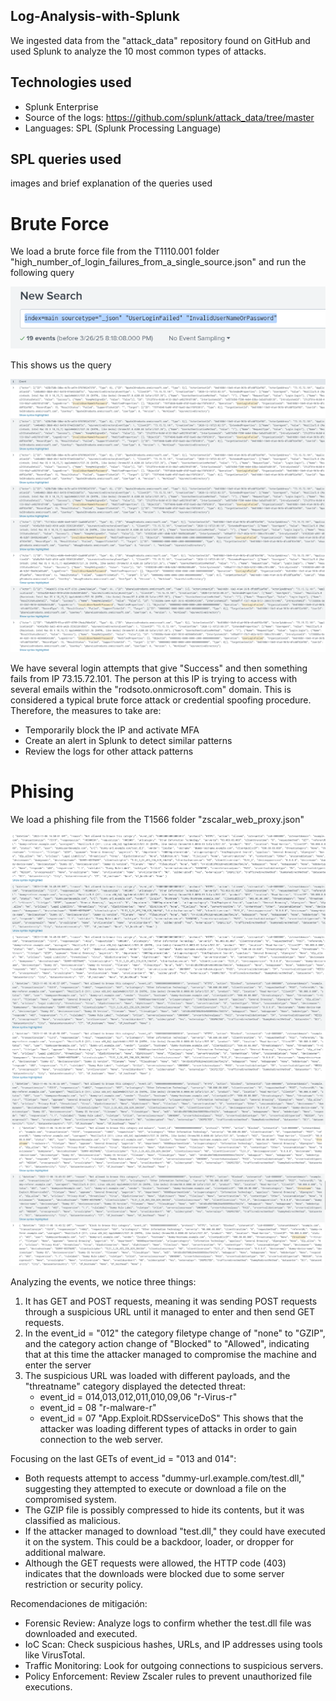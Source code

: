 ## Log-Analysis-with-Splunk
We ingested data from the "attack_data" repository found on GitHub and used Splunk to analyze the 10 most common types of attacks.

## Technologies used
- Splunk Enterprise
- Source of the logs: https://github.com/splunk/attack_data/tree/master
- Languages: SPL (Splunk Processing Language)

## SPL queries used
images and brief explanation of the queries used

# Brute Force
We load a brute force file from the T1110.001 folder "high_number_of_login_failures_from_a_single_source.json" and run the following query

![Fuerza bruta](https://github.com/FrancoGarciaC9701/Log-Analysis-with-Splunk/blob/8efc82f424620bd681fdef0d95f2c9145cb49a6b/assets/brute-force1.png)

This shows us the query

![(assets/brute-force-results1.png)](https://github.com/FrancoGarciaC9701/Log-Analysis-with-Splunk/blob/8e27b696edf5111cb65304249b8855f09e722c2e/assets/brute-force-results1.png)
![(assets/brute-force-results1.2.png)](https://github.com/FrancoGarciaC9701/Log-Analysis-with-Splunk/blob/8e27b696edf5111cb65304249b8855f09e722c2e/assets/brute-force-results1.2.png)

We have several login attempts that give "Success" and then something fails from IP 73.15.72.101. The person at this IP is trying to access with several emails within the "rodsoto.onmicrosoft.com" domain. This is considered a typical brute force attack or credential spoofing procedure. Therefore, the measures to take are:
- Temporarily block the IP and activate MFA
- Create an alert in Splunk to detect similar patterns
- Review the logs for other attack patterns

# Phising
We load a phishing file from the T1566 folder "zscalar_web_proxy.json"

![(phishing](https://github.com/FrancoGarciaC9701/Log-Analysis-with-Splunk/blob/e22a54a7e01fd864541ebe0b5ec6f0838499621f/assets/phishing1.png)
![(phishing](https://github.com/FrancoGarciaC9701/Log-Analysis-with-Splunk/blob/e22a54a7e01fd864541ebe0b5ec6f0838499621f/assets/phishing2.png)
![(phishing](https://github.com/FrancoGarciaC9701/Log-Analysis-with-Splunk/blob/e22a54a7e01fd864541ebe0b5ec6f0838499621f/assets/phishing3.png)



Analyzing the events, we notice three things:
1. It has GET and POST requests, meaning it was sending POST requests through a suspicious URL until it managed to enter and then send GET requests.
2. In the event_id = "012" the category filetype change of "none" to "GZIP", and the category action change of "Blocked" to "Allowed", indicating that at this time the attacker managed to compromise the machine and enter the server 
3. The suspicious URL was loaded with different payloads, and the "threatname" category displayed the detected threat:
   - event_id = 014,013,012,011,010,09,06 "r-Virus-r"
   - event_id = 08 "r-malware-r"
   - event_id = 07 "App.Exploit.RDSserviceDoS"
This shows that the attacker was loading different types of attacks in order to gain connection to the web server.

Focusing on the last GETs of event_id = "013 and 014":
- Both requests attempt to access "dummy-url.example.com/test.dll," suggesting they attempted to execute or download a file on the compromised system.
- The GZIP file is possibly compressed to hide its contents, but it was classified as malicious.
- If the attacker managed to download "test.dll," they could have executed it on the system. This could be a backdoor, loader, or dropper for additional malware.
- Although the GET requests were allowed, the HTTP code (403) indicates that the downloads were blocked due to some server restriction or security policy.

Recomendaciones de mitigación:
- Forensic Review: Analyze logs to confirm whether the test.dll file was downloaded and executed.
- IoC Scan: Check suspicious hashes, URLs, and IP addresses using tools like VirusTotal.
- Traffic Monitoring: Look for outgoing connections to suspicious servers.
- Policy Enforcement: Review Zscaler rules to prevent unauthorized file executions.


    
